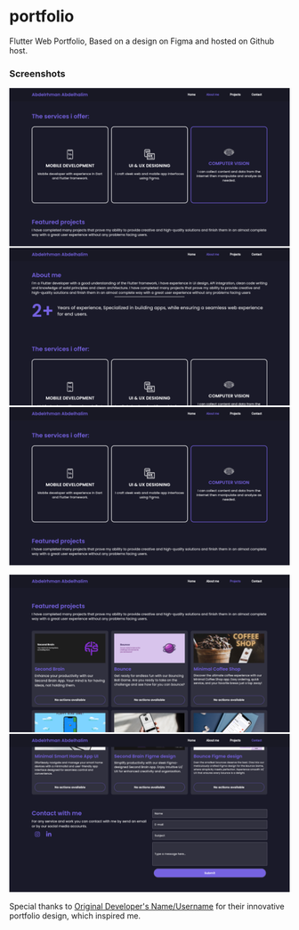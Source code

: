 # portfolio

Flutter Web Portfolio, Based on a design on Figma and hosted on Github host.

### Screenshots

![Screenshot](./assets/previews/home_preview.png)
![Screenshot](./assets/previews/about_preview.png)
![Screenshot](./assets/previews/home_preview.png)

![Screenshot](./assets/previews/projects_one_preview.png)
![Screenshot](./assets/previews/contact_preview.png)


Special thanks to [Original Developer's Name/Username](https://github.com/radyhaggag) for their innovative portfolio design, which inspired me.


